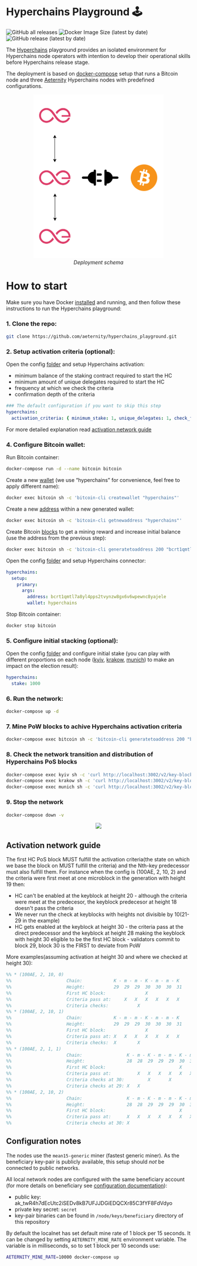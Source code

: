 # Hyperchains Playground 🕹️

![GitHub all releases](https://img.shields.io/github/downloads/aeternity/hyperchains_privatenet/total) ![Docker Image Size (latest by date)](https://img.shields.io/docker/image-size/aeternity/aeternity) ![GitHub release (latest by date)](https://img.shields.io/github/v/release/aeternity/hyperchains_privatenet)

The [Hyperchains](https://github.com/aeternity/hyperchains-whitepaper) playground provides an isolated environment for Hyperchains node operators with intention to develop their operational skills before Hyperchains release stage.

The deployment is based on [docker-compose](https://docs.docker.com/compose/) setup that runs a Bitcoin node and three [Aeternity](https://github.com/aeternity/aeternity) Hyperchains nodes with predefined configurations.

<p align="center">
  <img src="docs/images/Setup.png" title="hover text">
    <br>
    <em>Deployment schema</em>
</p>

# How to start

Make sure you have Docker [installed](https://docs.docker.com/engine/install/) and running, and then follow these instructions to run the Hyperchains playground:

### 1. Clone the repo:
```bash
git clone https://github.com/aeternity/hyperchains_playground.git
```

### 2. Setup activation criteria (optional):

Open the config [folder](https://github.com/aeternity/hyperchains_playground/tree/master/config/aeternity) and setup Hyperchains activation:

- minimum balance of the staking contract required to start the HC
- minimum amount of unique delegates required to start the HC
- frequency at which we check the criteria
- confirmation depth of the criteria

```yaml
### The default configuration if you want to skip this step
hyperchains:
  activation_criteria: { minimum_stake: 1, unique_delegates: 1, check_frequency: 1, confirmation_depth: 0}
```

For more detailed explanation read [activation network guide](#activation-network-guide)

### 4. Configure Bitcoin wallet:

Run Bitcoin container:

```bash
docker-compose run -d --name bitcoin bitcoin
```

Create a new [wallet](https://developer.bitcoin.org/reference/rpc/createwallet.html) (we use “hyperchains” for convenience, feel free to apply different name):

```bash
docker exec bitcoin sh -c 'bitcoin-cli createwallet "hyperchains"'
```

Create a new [address](https://developer.bitcoin.org/reference/rpc/getnewaddress.html) within a new generated wallet:

```bash
docker exec bitcoin sh -c 'bitcoin-cli getnewaddress "hyperchains"'
```

Create Bitcoin [blocks](https://developer.bitcoin.org/reference/rpc/generatetoaddress.html) to get a mining reward and increase initial balance (use the address from the previous step):

```bash
docker exec bitcoin sh -c 'bitcoin-cli generatetoaddress 200 "bcrt1qmtl7a8yl4pps2tvynzw8gx6v6wpewnc8yajele"'
```

Open the config [folder](https://github.com/aeternity/hyperchains_playground/tree/master/config/aeternity) and setup Hyperchains connector:

```yaml
hyperchains:
  setup:
    primary:
      args:
        address: bcrt1qmtl7a8yl4pps2tvynzw8gx6v6wpewnc8yajele
        wallet: hyperchains
```

Stop Bitcoin container:

```bash
docker stop bitcoin
```

### 5. Configure initial stacking (optional):

Open the config [folder](https://github.com/aeternity/hyperchains_playground/tree/master/config/aeternity) and configure initial stake (you can play with different proportions on each node ([kyiv](https://github.com/aeternity/hyperchains_playground/blob/master/config/aeternity/kyiv.yaml), [krakow](https://github.com/aeternity/hyperchains_playground/blob/master/config/aeternity/krakow.yaml), [munich](https://github.com/aeternity/hyperchains_playground/blob/master/config/aeternity/munich.yaml)) to make an impact on the election result):

```yaml
hyperchains:
  stake: 1000
```

### 6. Run the network:
```bash
docker-compose up -d
```

### 7. Mine PoW blocks to achive Hyperchains activation criteria
```bash
docker-compose exec bitcoin sh -c 'bitcoin-cli generatetoaddress 200 "bcrt1qmtl7a8yl4pps2tvynzw8gx6v6wpewnc8yajele"'
```

### 8. Check the network transition and distribution of Hyperchains PoS blocks
```bash
docker-compose exec kyiv sh -c 'curl http://localhost:3002/v2/key-blocks/current'
docker-compose exec krakow sh -c 'curl http://localhost:3002/v2/key-blocks/current'
docker-compose exec munich sh -c 'curl http://localhost:3002/v2/key-blocks/current'
```

### 9. Stop the network

```bash
docker-compose down -v
```

<p align="center">
  <img src="docs/images/Playground.gif">
</p>


## Activation network guide

The first HC PoS block MUST fulfill the activation criteria(the state on which we base the block on MUST fulfill the criteria) and the Nth-key predecessor must also fulfill them.
For instance when the config is (100AE, 2, 10, 2) and the criteria were first meet at one microblock in the generation with height 19 then:

- HC can't be enabled at the keyblock at height 20 - although the criteria were meet at the predecesor, the keyblock predecesor at height 18 doesn't pass the criteria
- We never run the check at keyblocks with heights not divisible by 10(21-29 in the example)
- HC gets enabled at the keyblock at height 30 - the criteria pass at the direct predecessor and the keyblock at height 28 making the keyblock with height 30 eligible to be the first HC block - validators commit to block 29, block 30 is the FIRST to deviate from PoW

More examples(assuming activation at height 30 and where we checked at height 30):

```erlang
%% * (100AE, 2, 10, 0)
%%                     Chain:            K - m - m - K - m - m - K
%%                     Height:           29  29  29  30  30  30  31
%%                     First HC block:               X
%%                     Criteria pass at:     X   X   X   X   X   X
%%                     Criteria checks:           X
%% * (100AE, 2, 10, 1)
%%                     Chain:            K - m - m - K - m - m - K
%%                     Height:           29  29  29  30  30  30  31
%%                     First HC block:               X
%%                     Criteria pass at: X   X   X   X   X   X   X
%%                     Criteria checks:  X        X
%% * (100AE, 2, 1, 1)
%%                     Chain:                 K - m - K - m - m - K - m - m - K
%%                     Height:                28  28  29  29  29  30  30  30  31
%%                     First HC block:                            X
%%                     Criteria pass at:          X   X   X   X   X   X   X   X
%%                     Criteria checks at 30:         X       X
%%                     Criteria checks at 29: X   X
%% * (100AE, 2, 10, 2)
%%                     Chain:                 K - m - K - m - m - K - m - m - K
%%                     Height:                28  28  29  29  29  30  30  30  31
%%                     First HC block:                            X
%%                     Criteria pass at:      X   X   X   X   X   X   X   X   X
%%                     Criteria checks at 30: X
```


## Configuration notes

The nodes use the `mean15-generic` miner (fastest generic miner).
As the beneficiary key-pair is publicly available, this setup should *not* be connected to public networks.

All local network nodes are configured with the same beneficiary account (for more details on beneficiary see [configuration documentation](https://github.com/aeternity/aeternity/blob/master/docs/configuration.md#beneficiary-account)):
- public key: ak_twR4h7dEcUtc2iSEDv8kB7UFJJDGiEDQCXr85C3fYF8FdVdyo
- private key secret: `secret`
- key-pair binaries can be found in `/node/keys/beneficiary` directory of this repository

By default the localnet has set default mine rate of 1 block per 15 seconds.
It can be changed by setting `AETERNITY_MINE_RATE` environment variable.
The variable is in milliseconds, so to set 1 block per 10 seconds use:

```bash
AETERNITY_MINE_RATE=10000 docker-compose up
```
